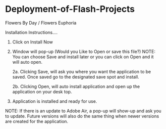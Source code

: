 Deployment-of-Flash-Projects
============================

Flowers By Day / Flowers Euphoria


Installation Instructions....

1. Click on Install Now
2. Window will pop-up (Would you Like to Open or save this file?)
    NOTE: You can choose Save and install later or you can click on Open and it will auto open.

    2a. Clicking Save, will ask you where you want the application to be saved.  Once saved go to the designated save spot
        and install.

    2b. Clicking Open, will auto install application and open up the application on your desk top.

3. Application is installed and ready for use.

NOTE: If there is an update to Adobe Air, a pop-up will show-up and ask you to update.  Future versions will also
    do the same thing when newer versions are created for the application.